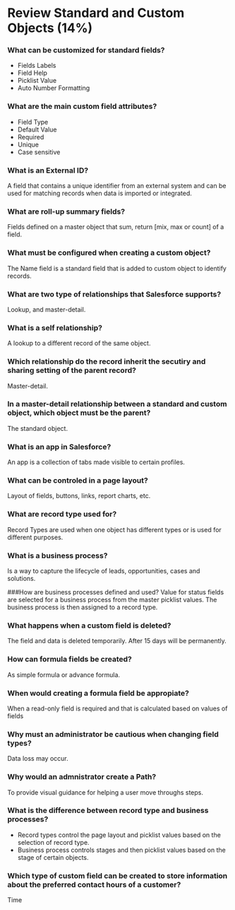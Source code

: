 <h1> Review Standard and Custom Objects (14%)</h1>

### What can be customized for standard fields?
* Fields Labels
* Field Help
* Picklist Value
* Auto Number Formatting

### What are the main custom field attributes?
* Field Type
* Default Value
* Required
* Unique
* Case sensitive

### What is an External ID?
A field that contains a unique identifier from an external system and can be used for matching records when data is imported or integrated.

### What are roll-up summary fields?
Fields defined on a master object that sum, return [mix, max or count] of a field. 

### What must be configured when creating a custom object?
The Name field is a standard field that is added to custom object to identify records.

### What are two type of relationships that Salesforce supports?
Lookup, and master-detail.

### What is a self relationship?
A lookup to a different record of the same object.

### Which relationship do the record inherit the secutiry and sharing setting of the parent record?
Master-detail.

### In a master-detail relationship between a standard and custom object, which object must be the parent? 
The standard object.

### What is an app in Salesforce? 
An app is a collection of tabs made visible to certain profiles.

### What can be controled in a page layout? 
Layout of fields, buttons, links, report charts, etc.

### What are record type used for? 
Record Types are used when one object has different types or is used for different purposes.

### What is a business process? 
Is a way to capture the lifecycle of leads, opportunities, cases and solutions.

###How are business processes defined and used? 
Value for status fields are selected for a business process from the master picklist values. The business process is then assigned to a record type.

### What happens when a custom field is deleted? 
The field and data is deleted temporarily. After 15 days will be permanently.

### How can formula fields be created? 
As simple formula or advance formula.

### When would creating a formula field be appropiate? 
When a read-only field is required and that is calculated based on values of fields

### Why must an administrator be cautious when changing field types? 
Data loss may occur.

### Why would an admnistrator create a Path? 
To provide visual guidance for helping a user move throughs steps.

### What is the difference between record type and business processes? 
* Record types control the page layout and picklist values based on the selection of record type.
* Business process controls stages and then picklist values based on the stage of certain objects.

### Which type of custom field can be created to store information about the preferred contact hours of a customer?
Time
